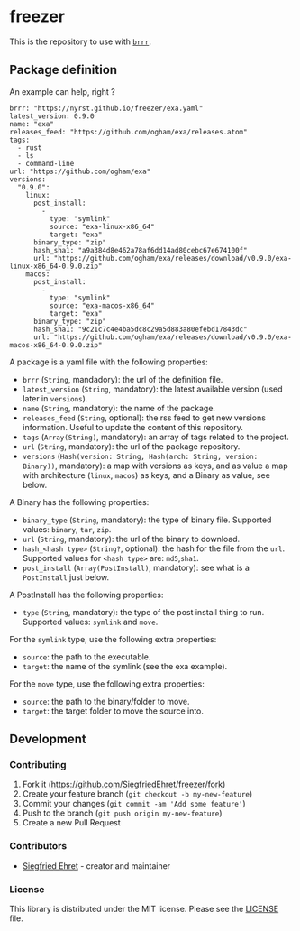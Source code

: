 # freezer

This is the repository to use with [`brrr`](https://github.com/SiegfriedEhret/brrr).

## Package definition

An example can help, right ?

```
brrr: "https://nyrst.github.io/freezer/exa.yaml"
latest_version: 0.9.0
name: "exa"
releases_feed: "https://github.com/ogham/exa/releases.atom"
tags:
  - rust
  - ls
  - command-line
url: "https://github.com/ogham/exa"
versions:
  "0.9.0":
    linux:
      post_install:
        - 
          type: "symlink"
          source: "exa-linux-x86_64"
          target: "exa"
      binary_type: "zip"
      hash_sha1: "a9a384d8e462a78af6dd14ad80cebc67e674100f"
      url: "https://github.com/ogham/exa/releases/download/v0.9.0/exa-linux-x86_64-0.9.0.zip"
    macos:
      post_install:
        - 
          type: "symlink"
          source: "exa-macos-x86_64"
          target: "exa"
      binary_type: "zip"
      hash_sha1: "9c21c7c4e4ba5dc8c29a5d883a80efebd17843dc"
      url: "https://github.com/ogham/exa/releases/download/v0.9.0/exa-macos-x86_64-0.9.0.zip"
```

A package is a yaml file with the following properties:

- `brrr` (`String`, mandadory): the url of the definition file.
- `latest_version` (`String`, mandatory): the latest available version (used later in `versions`).
- `name` (`String`, mandatory): the name of the package.
- `releases_feed` (`String`, optional): the rss feed to get new versions information. Useful to update the content of this repository.
- `tags` (`Array(String)`, mandatory): an array of tags related to the project.
- `url` (`String`, mandatory): the url of the package repository.
- `versions` (`Hash(version: String, Hash(arch: String, version: Binary))`, mandatory): a map with versions as keys, and as value a map with architecture (`linux`, `macos`) as keys, and a Binary as value, see below.

A Binary has the following properties:

- `binary_type` (`String`, mandatory): the type of binary file. Supported values: `binary`, `tar`, `zip`.
- `url` (`String`, mandatory): the url of the binary to download.
- `hash_<hash type>` (`String?`, optional): the hash for the file from the `url`. Supported values for `<hash type>` are: `md5`,`sha1`.
- `post_install` (`Array(PostInstall)`, mandatory): see what is a `PostInstall` just below.

A PostInstall has the following properties:

- `type` (`String`, mandatory): the type of the post install thing to run. Supported values: `symlink` and `move`.

For the `symlink` type, use the following extra properties:

- `source`: the path to the executable.
- `target`: the name of the symlink (see the exa example).

For the `move` type, use the following extra properties:

- `source`: the path to the binary/folder to move.
- `target`: the target folder to move the source into.

## Development

### Contributing

1. Fork it (<https://github.com/SiegfriedEhret/freezer/fork>)
2. Create your feature branch (`git checkout -b my-new-feature`)
3. Commit your changes (`git commit -am 'Add some feature'`)
4. Push to the branch (`git push origin my-new-feature`)
5. Create a new Pull Request

### Contributors

- [Siegfried Ehret](https://github.com/SiegfriedEhret) - creator and maintainer

### License

This library is distributed under the MIT license. Please see the [LICENSE](./LICENSE) file.